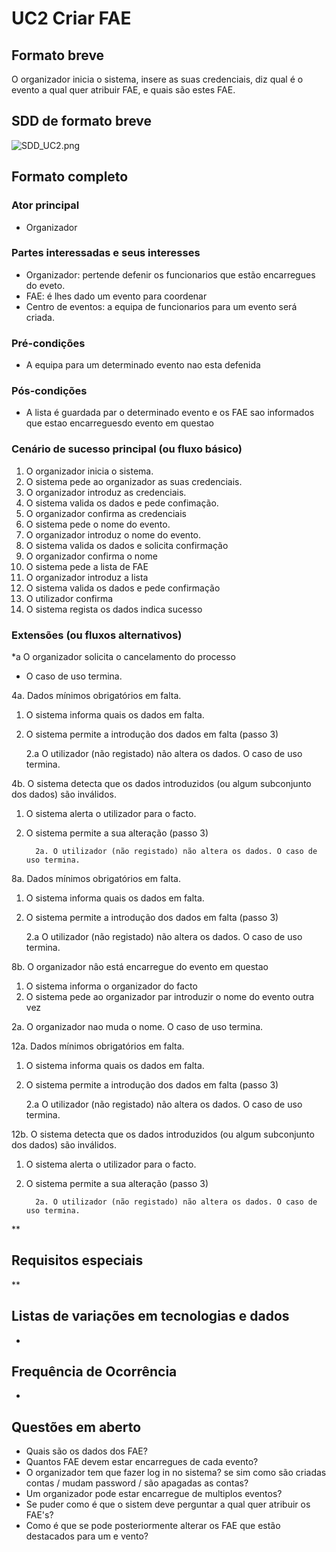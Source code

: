 # UC2 Criar FAE
## Formato breve
O organizador inicia o sistema, insere as suas credenciais, diz qual é o evento a qual quer atribuir FAE, e quais são estes FAE.
## SDD de formato breve
![SDD_UC2.png](..\..\Imagens\SDD_UC2)
## Formato completo

### Ator principal
* Organizador

### Partes interessadas e seus interesses
+ Organizador: pertende defenir os funcionarios que estão encarregues do eveto.
+ FAE: é lhes dado um evento para coordenar
+ Centro de eventos: a equipa de funcionarios para um evento será criada.
### Pré-condições
+ A equipa para um determinado evento nao esta defenida
### Pós-condições
* A lista é guardada par o determinado evento e os FAE sao informados que estao encarreguesdo evento em questao

### Cenário de sucesso principal (ou fluxo básico)
1. O organizador inicia o sistema.
2. O sistema pede ao organizador as suas credenciais.
3. O organizador introduz as credenciais.
4. O sistema valida os dados e pede confimação.
5. O organizador confirma as credenciais
6. O sistema pede o nome do evento.
7. O organizador introduz o nome do evento.
8. O sistema valida os dados e solicita confirmação
9. O organizador confirma o nome
10. O sistema pede a lista de FAE
11. O organizador introduz a lista
12. O sistema valida os dados e pede confirmação
13. O utilizador confirma
14. O sistema regista os dados indica sucesso

### Extensões (ou fluxos alternativos)

*a O organizador solicita o cancelamento do processo

 + O caso de uso termina.

 4a. Dados mínimos obrigatórios em falta.

 1. O sistema informa quais os dados em falta.
 2. O sistema permite a introdução dos dados em falta (passo 3)

     2.a O utilizador (não registado) não altera os dados. O caso de uso termina.

4b. O sistema detecta que os dados introduzidos (ou algum subconjunto dos dados) são inválidos.

1. O sistema alerta o utilizador para o facto.
2. O sistema permite a sua alteração (passo 3)

         2a. O utilizador (não registado) não altera os dados. O caso de uso termina.
8a. Dados mínimos obrigatórios em falta.

1. O sistema informa quais os dados em falta.
2. O sistema permite a introdução dos dados em falta (passo 3)

    2.a O utilizador (não registado) não altera os dados. O caso de uso termina.

8b. O organizador nâo está encarregue do evento em questao

1. O sistema informa o organizador do facto
2. O sistema pede ao organizador par introduzir o nome do evento outra vez

  2a. O organizador nao muda o nome. O caso de uso termina.

12a.  Dados mínimos obrigatórios em falta.

1. O sistema informa quais os dados em falta.
2. O sistema permite a introdução dos dados em falta (passo 3)

    2.a O utilizador (não registado) não altera os dados. O caso de uso termina.

12b. O sistema detecta que os dados introduzidos (ou algum subconjunto dos dados) são inválidos.

1. O sistema alerta o utilizador para o facto.
2. O sistema permite a sua alteração (passo 3)

         2a. O utilizador (não registado) não altera os dados. O caso de uso termina.

**

## Requisitos especiais
**
## Listas de variações em tecnologias e dados
*
## Frequência de Ocorrência
*
## Questões em aberto
+ Quais são os dados dos FAE?
+ Quantos FAE devem estar encarregues de cada evento?
+ O organizador tem que fazer log in no sistema? se sim como são criadas contas / mudam password / são apagadas as contas?
+ Um organizador pode estar encarregue de multiplos eventos?
+ Se puder como é que o sistem deve perguntar a qual quer atribuir os FAE's?
+ Como é que se pode posteriormente alterar os FAE que estão destacados para um e vento?
